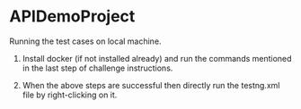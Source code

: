 # APIDemoProject

Running the test cases on local machine.

1. Install docker (if not installed already) and run the commands mentioned in the last step of challenge instructions.

2. When the above steps are successful then directly run the testng.xml file by right-clicking on it.
